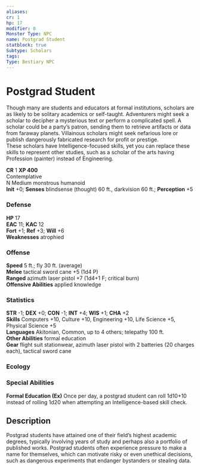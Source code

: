 ```yaml
---
aliases: 
cr: 1
hp: 17
modifier: 0
Monster Type: NPC
name: Postgrad Student
statblock: true
Subtype: Scholars
tags: 
Type: Bestiary NPC
---
```


# Postgrad Student

Though many are students and educators at formal institutions, scholars are as likely to be solitary academics or self-taught. Adventurers might seek a scholar to decipher a mysterious text or perform a complicated spell. A scholar could be a party’s patron, sending them to retrieve artifacts or data from faraway planets. Villainous scholars might seek nefarious lore or publish dangerously fabricated research for profit or prestige.  
These scholars have Intelligence-focused skills, yet you can replace these skills to represent other studies, such as a scholar of the arts having Profession (painter) instead of Engineering.

**CR** 1
**XP 400**  
Contemplative  
N Medium monstrous humanoid  
**Init** +0; **Senses** blindsense (thought) 60 ft., darkvision 60 ft.; **Perception** +5  

### Defense

**HP** 17  
**EAC** 11; **KAC** 12  
**Fort** +1; **Ref** +3; **Will** +6  
**Weaknesses** atrophied

### Offense

**Speed** 5 ft.; fly 30 ft. (average)  
**Melee** tactical sword cane +5 (1d4 P)  
**Ranged** azimuth laser pistol +7 (1d4+1 F; critical burn)  
**Offensive Abilities** applied knowledge

### Statistics

**STR** -1; **DEX** +0; **CON** -1; **INT** +4; **WIS** +1; **CHA** +2  
**Skills** Computers +10, Culture +10, Engineering +10, Life Science +5, Physical Science +5  
**Languages** Akitonian, Common, up to 4 others; telepathy 100 ft.  
**Other Abilities** formal education  
**Gear** flight suit stationwear, azimuth laser pistol with 2 batteries (20 charges each), tactical sword cane

### Ecology

### Special Abilities

**Formal Education (Ex)** Once per day, a postgrad student can roll 1d10+10 instead of rolling 1d20 when attempting an Intelligence-based skill check.

## Description

Postgrad students have attained one of their field’s highest academic degrees, typically involving years of study and perhaps also a portfolio of published works. Postgrad students often experience pressure to make a name for themselves, which can motivate risky or even unethical decisions, such as dangerous experiments that endanger bystanders or stealing data.